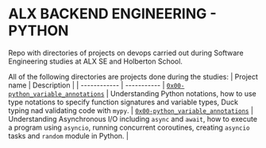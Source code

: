 # ALX BACKEND ENGINEERING - PYTHON

Repo with directories of projects on devops carried out during Software Engineering studies at ALX SE and Holberton School.

All of the following directories are projects done during the studies:
| Project name | Description |
| ------------ | ----------- |
[`0x00-python_variable_annotations`](https://github.com/iankisali/alx-backend-python/tree/main/0x00-python_variable_annotations) | Understanding Python notations, how to use type notations to specify function signatures and variable types, Duck typing nad validating code with `mypy`. |
[`0x00-python_variable_annotations`](https://github.com/iankisali/alx-backend-python/tree/main/0x01-python_async_function) | Understanding Asynchronous I/O including `async` and `await`, how to execute a program using `asyncio`, running concurrent coroutines, creating `asyncio` tasks and `random` module in Python. |
